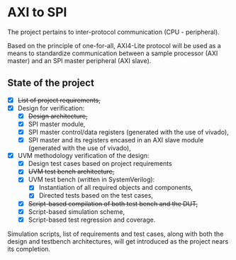 # AXI to SPI

The project pertains to inter-protocol communication (CPU - peripheral).

Based on the principle of one-for-all, AXI4-Lite protocol will be used as a means to standardize communication between a sample processor (AXI master)
and an SPI master peripheral (AXI slave).

## State of the project

- [x] ~~List of project requirements,~~
- [x] Design for verification:
    - [x] ~~Design architecture,~~
    - [x] SPI master module,
    - [x] SPI master control/data registers (generated with the use of vivado),
    - [x] SPI master and its registers encased in an AXI slave module (generated with the use of vivado),
- [x] UVM methodology verification of the design:
    - [x] Design test cases based on project requirements
    - [x] ~~UVM test bench architecture,~~
    - [x] UVM test bench (written in SystemVerilog):
        - [x] Instantiation of all required objects and components,
        - [x] Directed tests based on the test cases,
    - [x] ~~Script-based compilation of both test bench and the DUT,~~
    - [x] Script-based simulation scheme,
    - [x] Script-based test regression and coverage.

Simulation scripts, list of requirements and test cases, along with both the design and testbench architectures, will get introduced as the project nears its completion.

